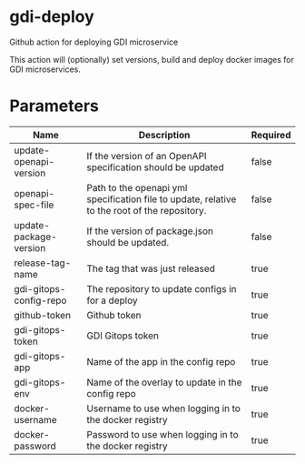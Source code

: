 # gdi-deploy
Github action for deploying GDI microservice

This action will (optionally) set versions, build and deploy docker images for GDI microservices.

# Parameters

| Name                   | Description                                                                                   | Required |
|------------------------|-----------------------------------------------------------------------------------------------|----------|
| update-openapi-version | If the version of an OpenAPI specification should be updated                                  | false    |
| openapi-spec-file      | Path to the openapi yml specification file to update, relative to the root of the repository. | false    |
| update-package-version | If the version of package.json should be updated.                                             | false    |
| release-tag-name       | The tag that was just released                                                                | true     |
| gdi-gitops-config-repo | The repository to update configs in for a deploy                                              | true     |
| github-token           | Github token                                                                                  | true     |
| gdi-gitops-token       | GDI Gitops token                                                                              | true     |
| gdi-gitops-app         | Name of the app in the config repo                                                            | true     |
| gdi-gitops-env         | Name of the overlay to update in the config repo                                              | true     |
| docker-username        | Username to use when logging in to the docker registry                                        | true     |
| docker-password        | Password to use when logging in to the docker registry                                        | true     |
